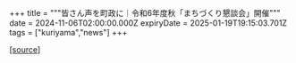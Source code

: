 +++
title = """皆さん声を町政に｜令和6年度秋「まちづくり懇談会」開催"""
date = 2024-11-06T02:00:00.000Z
expiryDate = 2025-01-19T19:15:03.701Z
tags = ["kuriyama","news"]
+++


[[source]](https://www.town.kuriyama.hokkaido.jp/site/matikon/29403.html)
